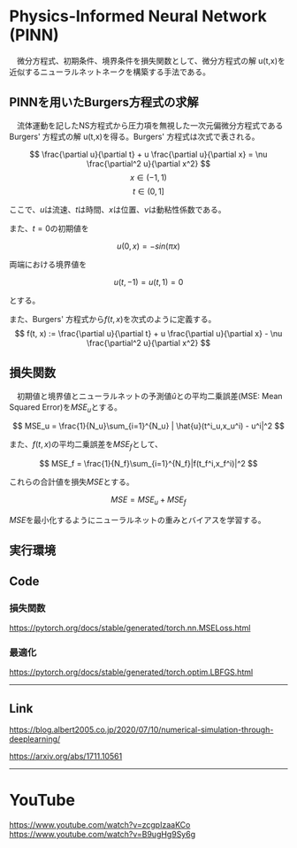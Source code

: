 #  Physics-Informed Neural Network (PINN)
　微分方程式、初期条件、境界条件を損失関数として、微分方程式の解 u(t,x)を近似するニューラルネットネークを構築する手法である。

## PINNを用いたBurgers方程式の求解
　流体運動を記したNS方程式から圧力項を無視した一次元偏微分方程式であるBurgers' 方程式の解 u(t,x)を得る。Burgers' 方程式は次式で表される。

$$
\frac{\partial u}{\partial t} + u \frac{\partial u}{\partial x}
= \nu \frac{\partial^2 u}{\partial x^2}  
$$
$$
x \in (-1, 1)
$$
$$
t \in (0, 1]
$$

ここで、$u$は流速、$t$は時間、$x$は位置、$\nu$は動粘性係数である。


また、$t=0$の初期値を

$$
u(0,x) = -sin(\pi x)
$$

両端における境界値を

$$
u(t, -1) = u(t, 1) = 0
$$

とする。

また、Burgers' 方程式から$f(t, x)$を次式のように定義する。
$$
f(t, x) := \frac{\partial u}{\partial t} + u \frac{\partial u}{\partial x} - \nu \frac{\partial^2 u}{\partial x^2}
$$



## 損失関数

　初期値と境界値とニューラルネットの予測値$\hat{u}$との平均二乗誤差(MSE: Mean Squared Error)を$MSE_u$とする。

$$
MSE_u = \frac{1}{N_u}\sum_{i=1}^{N_u} | \hat{u}(t^i_u,x_u^i) - u^i|^2
$$


また、$f(t,x)$の平均二乗誤差を$MSE_f$として、

$$
MSE_f = \frac{1}{N_f}\sum_{i=1}^{N_f}|f(t_f^i,x_f^i)|^2
$$

これらの合計値を損失$MSE$とする。

$$
MSE = MSE_u + MSE_f
$$

$MSE$を最小化するようにニューラルネットの重みとバイアスを学習する。



## 実行環境



## Code

### 損失関数
https://pytorch.org/docs/stable/generated/torch.nn.MSELoss.html


### 最適化
https://pytorch.org/docs/stable/generated/torch.optim.LBFGS.html



---
## Link
https://blog.albert2005.co.jp/2020/07/10/numerical-simulation-through-deeplearning/

https://arxiv.org/abs/1711.10561


---

# YouTube
https://www.youtube.com/watch?v=zcgpIzaaKCo  
https://www.youtube.com/watch?v=B9ugHg9Sy6g